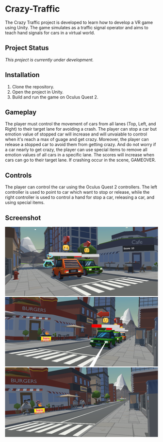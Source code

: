 # Crazy-Traffic
The Crazy Traffic project is developed to learn how to develop a VR game using Unity. The game simulates as a traffic signal operator and aims to teach hand signals for cars in a virtual world.

## Project Status
*This project is currently under development.*

## Installation
1. Clone the repository.
2. Open the project in Unity.
3. Build and run the game on Oculus Quest 2.

## Gameplay
The player must control the movement of cars from all lanes (Top, Left, and Right) to their target lane for avoiding a crash. The player can stop a car but emotion value of stopped car will increase and will unvaiable to control when it's reach a max of guage and get crazy. Moreover, the player can release a stopped car to avoid them from getting crazy. And do not worry if a car nearly to get crazy, the player can use special items to remove all emotion values of all cars in a specific lane. The scores will increase when cars can go to their target lane. If crashing occur in the scene, GAMEOVER.

## Controls
The player can control the car using the Oculus Quest 2 controllers. The left controller is used to point to car which want to stop or release, while the right controller is used to control a hand for stop a car, releasing a car, and using special items.

## Screenshot
![Screenshot_1](Screenshot/Screenshot_1.png)
![Screenshot_1](Screenshot/Screenshot_2.png)
![Screenshot_1](Screenshot/Screenshot_3.png)
